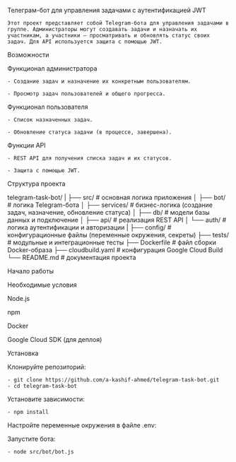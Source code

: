 Телеграм-бот для управления задачами с аутентификацией JWT

    Этот проект представляет собой Telegram-бота для управления задачами в группе. Администраторы могут создавать задачи и назначать их участникам, а участники — просматривать и обновлять статус своих задач. Для API используется защита с помощью JWT.

Возможности

Функционал администратора

    - Создание задач и назначение их конкретным пользователям.

    - Просмотр задач пользователей и общего прогресса.

Функционал пользователя

    - Список назначенных задач.

    - Обновление статуса задачи (в процессе, завершена).

Функции API

    - REST API для получения списка задач и их статусов.

    - Защита с помощью JWT.

Структура проекта

telegram-task-bot/
|
├── src/                # основная логика приложения
│   ├── bot/            # логика Telegram-бота
│   ├── services/       # бизнес-логика (создание задач, назначение, обновление статуса)
│   ├── db/             # модели базы данных и подключение
│   ├── api/            # реализация REST API
│   └── auth/           # логика аутентификации и авторизации
|
├── config/             # конфигурационные файлы (переменные окружения, секреты)
├── tests/              # модульные и интеграционные тесты
├── Dockerfile          # файл сборки Docker-образа
├── cloudbuild.yaml     # конфигурация Google Cloud Build
└── README.md           # документация проекта

Начало работы

Необходимые условия

Node.js

npm

Docker

Google Cloud SDK (для деплоя)

Установка

Клонируйте репозиторий:

    - git clone https://github.com/a-kashif-ahmed/telegram-task-bot.git
    - cd telegram-task-bot

Установите зависимости:

    - npm install

Настройте переменные окружения в файле .env:



Запустите бота:

    - node src/bot/bot.js

